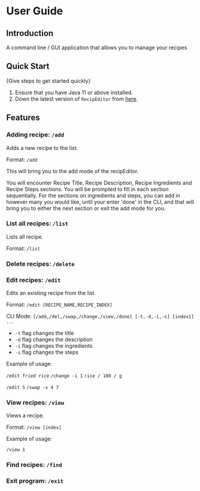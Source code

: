 # User Guide

## Introduction

A command line / GUI application that allows you to manage your recipes 

## Quick Start

{Give steps to get started quickly}

1. Ensure that you have Java 11 or above installed.
1. Down the latest version of `RecipEditor` from [here]([https://github.com/AY2223S1-CS2113-T18-2/tp/releases]).

## Features 

### Adding recipe: `/add`

Adds a new recipe to the list.

Format: `/add`

This will bring you to the add mode of the recipEditor.

You will encounter Recipe Title, Recipe Description, Recipe Ingredients and Recipe Steps sections.
You will be prompted to fill in each section sequentially.
For the sections on ingredients and steps, you can add in however many you would like, until your enter 'done' in the CLI, and that will bring you to either the next section or exit the add mode for you.


### List all recipes: `/list`

Lists all recipe.

Format: `/list`

### Delete recipes: `/delete`

### Edit recipes: `/edit`

Edits an existing recipe from the list.

Format: `/edit [RECIPE_NAME,RECIPE_INDEX]`

CLI Mode: `[/add,/del,/swap,/change,/view,/done] [-t,-d,-i,-s] [index1] ...`

* `-t` flag changes the title
* `-d` flag changes the description
* `-i` flag changes the ingredients
* `-s` flag changes the steps

Example of usage:

`/edit fried rice`
`/change -i 1`
`rice / 100 / g`

`/edit 5`
`/swap -s 4 7`

### View recipes: `/view`

Views a recipe.

Format: `/view [index]`

Example of usage:

`/view 1`

### Find recipes: `/find`

### Exit program: `/exit`


